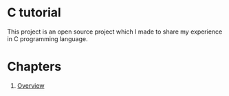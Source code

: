 # C tutorial

This project is an open source project which I made to share my experience in C programming language.


# Chapters

1. [Overview][1]




[1]: https://github.com/mohammadmasoumi/c-tutorial/tree/master/tutorial/01_Overview
[2]:
[3]:

